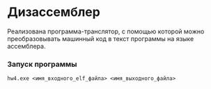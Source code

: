 # Дизассемблер

Реализована программа-транслятор, с помощью которой можно
преобразовывать машинный код в текст программы на языке
ассемблера.

### Запуск программы

```
hw4.exe <имя_входного_elf_файла> <имя_выходного_файла>
```
